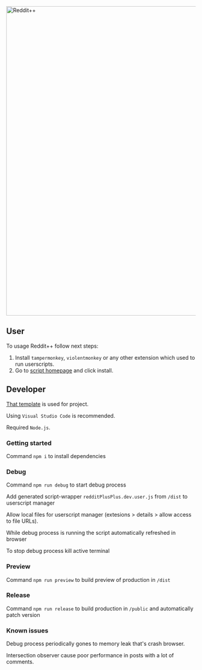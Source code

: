 <div>
<img width="820" src="https://raw.githubusercontent.com/lnm95/redditPlusPlus/main/public/scr/readme.png" alt="Reddit++">
</div>

## User

To usage Reddit++ follow next steps:

1. Install `tampermonkey`, `violentmonkey` or any other extension which used to run userscripts.
2. Go to [script homepage](https://greasyfork.org/ru/scripts/490046-reddit) and click install.

## Developer

[That template](https://github.com/trim21/webpack-userscript-template) is used for project.

Using `Visual Studio Code` is recommended.

Required `Node.js`.

### Getting started

Command `npm i` to install dependencies

### Debug

Command `npm run debug` to start debug process

Add generated script-wrapper `redditPlusPlus.dev.user.js` from `/dist` to userscript manager

Allow local files for userscript manager (extesions > details > allow access to file URLs).

While debug process is running the script automatically refreshed in browser

To stop debug process kill active terminal

### Preview

Command `npm run preview` to build preview of production in `/dist`

### Release

Command `npm run release` to build production in `/public` and automatically patch version

### Known issues

Debug process periodically gones to memory leak that's crash browser.

Intersection observer cause poor performance in posts with a lot of comments.
